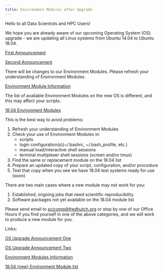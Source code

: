 ```yaml
---
title: Environment Modules after Upgrade
---
```


Hello to all Data Scientists and HPC Users!

We hope you are already aware of our upcoming Operating System (OS) upgrade - we are updating all Linux systems from Ubuntu 14.04 to Ubuntu 18.04.

[First Announcement](/scicompannounce/2019-01-22-hpc-systems-upgrade-2019/)

[Second Announcement](https://fredhutch.github.io/easybuild-life-sciences/announcements/2019-01-24_Upgrade/)

There will be changes to our Environment Modules. Please refresh your understanding of Environment Modules.

[Environment Module Information](/scicomputing/compute_scientificSoftware/)

The list of available Environment Modules on the new OS is different, and this may affect your scripts.

[18.04 Environment Modules](https://fredhutch.github.io/easybuild-life-sciences/all-modules-18.04/)

This is the best way to avoid problems:

   1) Refresh your understanding of Environment Modules
   2) Check your use of Environment Modules in:
       - scripts
       - login configuration(s)(~/.bashrc, ~/.bash_profile, etc.)
       - manual load/interactive shell sessions
       - terminal multiplexer shell sessions (screen and/or tmux)
   3) Find the same or replacement module on the 18.04 list
   4) Prepare an updated copy of your script, configuration, and/or procedure
   5) Test that copy when you see we have 18.04 test systems ready for use (soon)

There are two main cases where a new module may not work for you:

   1) Established, ongoing jobs that need scientific reproducibility
   2) Software packages not yet available on the 18.04 module list

Please send email to scicomp@fredhutch.org or stop by one of our Office Hours if you find yourself in one of the above categories, and we will work to produce a new module for you.

Links:

[OS Upgrade Announcement One](https://fredhutch.github.io/easybuild-life-sciences/announcements/2019-01-24_Upgrade/)

[OS Upgrade Announcement Two](/scicompannounce/2019-01-22-hpc-systems-upgrade-2019/)

[Environment Modules Information](/scicomputing/compute_scientificSoftware/)

[18.04 (new) Environment Module list](https://fredhutch.github.io/easybuild-life-sciences/all-modules-18.04/)
